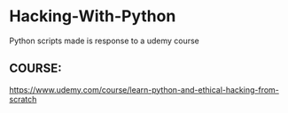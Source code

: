 # Hacking-With-Python
Python scripts made is response to a udemy course

## COURSE:
https://www.udemy.com/course/learn-python-and-ethical-hacking-from-scratch
